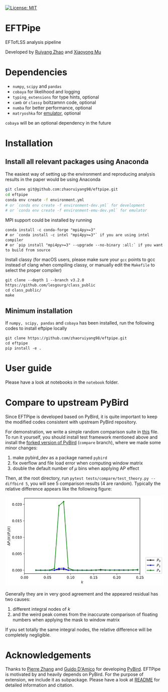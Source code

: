 [![License: MIT](https://img.shields.io/badge/License-MIT-yellow.svg)](https://github.com/zhaoruiyang98/eftpipe/blob/main/LICENSE)
# EFTPipe
EFTofLSS analysis pipeline

Developed by [Ruiyang Zhao](mailto:zhaoruiyang19@mails.ucas.edu.cn) and [Xiaoyong Mu](mailto:mouxiaoyong15@mails.ucas.edu.cn)

# Dependencies
- `numpy`, `scipy` and `pandas`
- `cobaya` for likelihood and logging
- `typing_extensions` for type hints, optional
- `camb` or `classy` boltzamnn code, optional
- `numba` for better performance, optional
- `matryoshka` for [emulator](https://github.com/JDonaldM/Matryoshka), optional

`cobaya` will be an optional dependency in the future
# Installation
## Install all relevant packages using Anaconda
The easiest way of setting up the environment and reproducing analysis results in the paper would be using Anaconda
```bash
git clone git@github.com:zhaoruiyang98/eftpipe.git
cd eftpipe
conda env create -f environment.yml
# or `conda env create -f environment-dev.yml` for development
# or `conda env create -f environment-emu-dev.yml` for emulator
```
MPI support could be installed by running
```shell
conda install -c conda-forge "mpi4py>=3"
# or `conda install -c intel "mpi4py>=3"` if you are using intel compiler
# or `pip install "mpi4py>=3" --upgrade --no-binary :all:` if you want to build from source
```

Install classy (for macOS users, please make sure your `gcc` points to gcc instead of clang when compiling classy, or manually edit the `Makefile` to select the proper compiler)
```shell
git clone --depth 1 --branch v3.2.0 https://github.com/lesgourg/class_public
cd class_public/
make
```
## Minimum installation
If `numpy, scipy, pandas` and `cobaya` has been installed, run the following codes to install eftpipe locally
```shell
git clone https://github.com/zhaoruiyang98/eftpipe.git
cd eftpipe
pip install -e .
```
# User guide
Please have a look at notebooks in the `notebook` folder.
# Compare to upstream PyBird
Since EFTPipe is developed based on PyBird, it is quite important to keep the modified codes consistent with upstream PyBird repository.

For demonstration, we write a simple random comparison suite in [this](https://github.com/zhaoruiyang98/eftpipe/blob/main/tests/compare/test_theory.py) file. To run it yourself, you should install test framework mentioned above and install the [forked version of PyBird](https://github.com/zhaoruiyang98/pybird/tree/compare) (`compare` branch), where we made some minor changes:
1. make pybird_dev as a package named `pybird`
2. fix overflow and file load error when computing window matrix
3. double the default number of $\mu$ bins when applying AP effect

Then, at the root directory, run `pytest tests/compare/test_theory.py --diffbird 5`, you will see 5 comparison results (4 are random). Typically the relative difference appears like the following figure:

![compare](https://github.com/zhaoruiyang98/eftpipe/blob/main/figures/compare.png)

Generally they are in very good agreement and the appeared residual has two causes:
1. different integral nodes of $k$
2. and the weird peak comes from the inaccurate comparison of floating numbers when applying the mask to window matrix

If you set totally the same integral nodes, the relative difference will be completely negligible.
# Acknowledgements
Thanks to [Pierre Zhang](mailto:pierrexyz@protonmail.com) and [Guido D'Amico](mailto:damico.guido@gmail.com) for developing [PyBird](https://github.com/pierrexyz/pybird). EFTPipe is motivated by and heavily depends on PyBird. For the purpose of extension, we include it as subpackage. Please have a look at [README](https://github.com/zhaoruiyang98/eftpipe/blob/main/eftpipe/pybird/README.md) for detailed information and citation.
